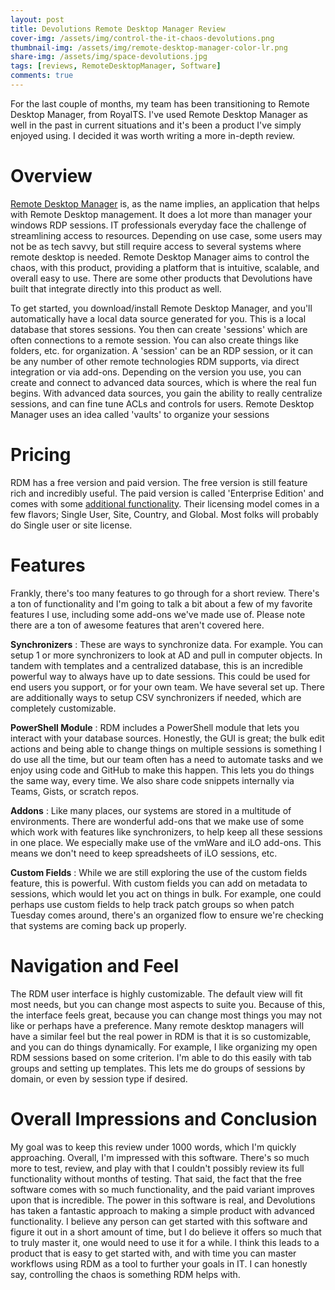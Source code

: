 ```yaml
---
layout: post
title: Devolutions Remote Desktop Manager Review
cover-img: /assets/img/control-the-it-chaos-devolutions.png
thumbnail-img: /assets/img/remote-desktop-manager-color-lr.png
share-img: /assets/img/space-devolutions.jpg
tags: [reviews, RemoteDesktopManager, Software]
comments: true
---
```


For the last couple of months, my team has been transitioning to Remote Desktop Manager, from RoyalTS. I&#39;ve used Remote Desktop Manager as well in the past in current situations and it&#39;s been a product I&#39;ve simply enjoyed using. I decided it was worth writing a more in-depth review.

# Overview

[Remote Desktop Manager](https://remotedesktopmanager.com/) is, as the name implies, an application that helps with Remote Desktop management. It does a lot more than manager your windows RDP sessions. IT professionals everyday face the challenge of streamlining access to resources. Depending on use case, some users may not be as tech savvy, but still require access to several systems where remote desktop is needed. Remote Desktop Manager aims to control the chaos, with this product, providing a platform that is intuitive, scalable, and overall easy to use. There are some other products that Devolutions have built that integrate directly into this product as well.

To get started, you download/install Remote Desktop Manager, and you&#39;ll automatically have a local data source generated for you. This is a local database that stores sessions. You then can create &#39;sessions&#39; which are often connections to a remote session. You can also create things like folders, etc. for organization. A &#39;session&#39; can be an RDP session, or it can be any number of other remote technologies RDM supports, via direct integration or via add-ons. Depending on the version you use, you can create and connect to advanced data sources, which is where the real fun begins. With advanced data sources, you gain the ability to really centralize sessions, and can fine tune ACLs and controls for users. Remote Desktop Manager uses an idea called &#39;vaults&#39; to organize your sessions

# Pricing

RDM has a free version and paid version. The free version is still feature rich and incredibly useful. The paid version is called &#39;Enterprise Edition&#39; and comes with some [additional functionality](https://remotedesktopmanager.com/compare). Their licensing model comes in a few flavors; Single User, Site, Country, and Global. Most folks will probably do Single user or site license.

# Features

Frankly, there&#39;s too many features to go through for a short review. There&#39;s a ton of functionality and I&#39;m going to talk a bit about a few of my favorite features I use, including some add-ons we&#39;ve made use of. Please note there are a ton of awesome features that aren&#39;t covered here.

**Synchronizers** : These are ways to synchronize data. For example. You can setup 1 or more synchronizers to look at AD and pull in computer objects. In tandem with templates and a centralized database, this is an incredible powerful way to always have up to date sessions. This could be used for end users you support, or for your own team. We have several set up. There are additionally ways to setup CSV synchronizers if needed, which are completely customizable.

**PowerShell Module** : RDM includes a PowerShell module that lets you interact with your database sources. Honestly, the GUI is great; the bulk edit actions and being able to change things on multiple sessions is something I do use all the time, but our team often has a need to automate tasks and we enjoy using code and GitHub to make this happen. This lets you do things the same way, every time. We also share code snippets internally via Teams, Gists, or scratch repos.

**Addons** : Like many places, our systems are stored in a multitude of environments. There are wonderful add-ons that we make use of some which work with features like synchronizers, to help keep all these sessions in one place. We especially make use of the vmWare and iLO add-ons. This means we don&#39;t need to keep spreadsheets of iLO sessions, etc.

**Custom Fields** : While we are still exploring the use of the custom fields feature, this is powerful. With custom fields you can add on metadata to sessions, which would let you act on things in bulk. For example, one could perhaps use custom fields to help track patch groups so when patch Tuesday comes around, there&#39;s an organized flow to ensure we&#39;re checking that systems are coming back up properly.

# Navigation and Feel

The RDM user interface is highly customizable. The default view will fit most needs, but you can change most aspects to suite you. Because of this, the interface feels great, because you can change most things you may not like or perhaps have a preference. Many remote desktop managers will have a similar feel but the real power in RDM is that it is so customizable, and you can do things dynamically. For example, I like organizing my open RDM sessions based on some criterion. I&#39;m able to do this easily with tab groups and setting up templates. This lets me do groups of sessions by domain, or even by session type if desired.

# Overall Impressions and Conclusion

My goal was to keep this review under 1000 words, which I&#39;m quickly approaching. Overall, I&#39;m impressed with this software. There&#39;s so much more to test, review, and play with that I couldn&#39;t possibly review its full functionality without months of testing. That said, the fact that the free software comes with so much functionality, and the paid variant improves upon that is incredible. The power in this software is real, and Devolutions has taken a fantastic approach to making a simple product with advanced functionality. I believe any person can get started with this software and figure it out in a short amount of time, but I do believe it offers so much that to truly master it, one would need to use it for a while. I think this leads to a product that is easy to get started with, and with time you can master workflows using RDM as a tool to further your goals in IT. I can honestly say, controlling the chaos is something RDM helps with.